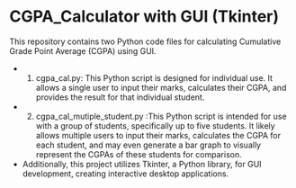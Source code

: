 # CGPA_Calculator with GUI (Tkinter)

This repository contains two Python code files for calculating Cumulative Grade Point Average (CGPA) using GUI.

+ 1) cgpa_cal.py: This Python script is designed for individual use. It allows a single user to input their marks, calculates their CGPA, and provides the result for that individual student.
+ 2) cgpa_cal_mutiple_student.py :This Python script is intended for use with a group of students, specifically up to five students. It likely allows multiple users to input their marks, calculates the CGPA for each student, and may even generate a bar graph to visually represent the CGPAs of these students for comparison.
+ Additionally, this project utilizes Tkinter, a Python library, for GUI development, creating interactive desktop applications.

